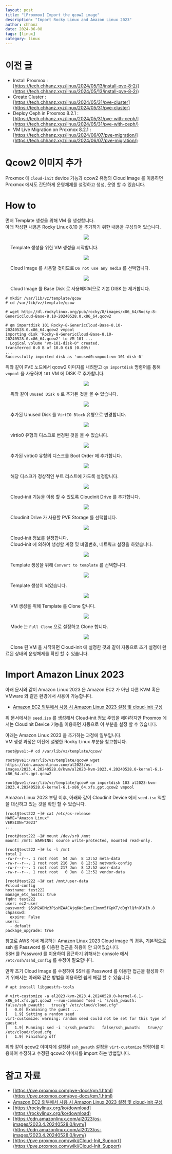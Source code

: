 ```yaml
---
layout: post
title: "[Proxmox] Import the qcow2 image"
description: "Import Rocky Linux and Amazon Linux 2023"
author: chhanz
date: 2024-06-08
tags: [linux]
category: linux
---
```


# 이전 글
* Install Proxmox :    
[https://tech.chhanz.xyz/linux/2024/05/13/install-pve-8-2/](https://tech.chhanz.xyz/linux/2024/05/13/install-pve-8-2/)   
* Create Cluster :   
[https://tech.chhanz.xyz/linux/2024/05/31/pve-cluster](https://tech.chhanz.xyz/linux/2024/05/31/pve-cluster)   
* Deploy Ceph in Proxmox 8.2.1 :   
[https://tech.chhanz.xyz/linux/2024/05/31/pve-with-ceph/](https://tech.chhanz.xyz/linux/2024/05/31/pve-with-ceph/)   
* VM Live Migration on Proxmox 8.2.1 :   
[https://tech.chhanz.xyz/linux/2024/06/07/pve-migration/](https://tech.chhanz.xyz/linux/2024/06/07/pve-migration/)   
   
# Qcow2 이미지 추가
Proxmox 에 `Cloud-init` device 기능과 qcow2 유형의 Cloud Image 를 이용하면 Proxmox 에서도 간단하게 운영체제를 설정하고 생성, 운영 할 수 있습니다.   
   
# How to
먼저 Template 생성을 위해 VM 을 생성합니다.   
아래 작성한 내용은 Rocky Linux 8.10 을 추가하기 위한 내용을 구성되어 있습니다.   
   
<center><img src="/assets/images/post/2024-06-08-pve/q1.png" style="max-width: 95%; height: auto;"></center>   
   
&nbsp;&nbsp;&nbsp;&nbsp;Template 생성을 위한 VM 생성을 시작합니다.   
   
<center><img src="/assets/images/post/2024-06-08-pve/q2.png" style="max-width: 95%; height: auto;"></center>   
   
&nbsp;&nbsp;&nbsp;&nbsp;Cloud Image 를 사용할 것이므로 `Do not use any media` 를 선택합니다.   
   
<center><img src="/assets/images/post/2024-06-08-pve/q3.png" style="max-width: 95%; height: auto;"></center>   
   
&nbsp;&nbsp;&nbsp;&nbsp;Cloud Image 를 Base Disk 로 사용해야되므로 기본 DISK 는 제거합니다.   
   

```console
# mkdir /var/lib/vz/template/qcow
# cd /var/lib/vz/template/qcow

# wget http://dl.rockylinux.org/pub/rocky/8/images/x86_64/Rocky-8-GenericCloud-Base-8.10-20240528.0.x86_64.qcow2

# qm importdisk 101 Rocky-8-GenericCloud-Base-8.10-20240528.0.x86_64.qcow2 vmpool
importing disk 'Rocky-8-GenericCloud-Base-8.10-20240528.0.x86_64.qcow2' to VM 101 ...
  Logical volume "vm-101-disk-0" created.
transferred 0.0 B of 10.0 GiB (0.00%)
...
Successfully imported disk as 'unused0:vmpool:vm-101-disk-0'
```
위와 같이 PVE 노드에서 qcow2 이미지를 내려받고 `qm importdisk` 명령어를 통해 `vmpool` 을 사용하며 `101` VM 에 DISK 로 추가합니다.   
   
<center><img src="/assets/images/post/2024-06-08-pve/q4.png" style="max-width: 95%; height: auto;"></center>   
   
&nbsp;&nbsp;&nbsp;&nbsp;위와 같이 `Unused Disk 0` 로 추가된 것을 볼 수 있습니다.    
    
<center><img src="/assets/images/post/2024-06-08-pve/q5.png" style="max-width: 95%; height: auto;"></center>   
   
&nbsp;&nbsp;&nbsp;&nbsp;추가된 Unused Disk 를 `VirtIO Block` 유형으로 변경합니다.   
   
<center><img src="/assets/images/post/2024-06-08-pve/q6.png" style="max-width: 95%; height: auto;"></center> 
   
&nbsp;&nbsp;&nbsp;&nbsp;virtio0 유형의 디스크로 변경된 것을 볼 수 있습니다.   
   
  

<center><img src="/assets/images/post/2024-06-08-pve/q7.png" style="max-width: 95%; height: auto;"></center>   
      
&nbsp;&nbsp;&nbsp;&nbsp;추가된 virtio0 유형의 디스크를 Boot Order 에 추가합니다.   
   
<center><img src="/assets/images/post/2024-06-08-pve/q8.png" style="max-width: 95%; height: auto;"></center>   
   
&nbsp;&nbsp;&nbsp;&nbsp;해당 디스크가 정상적인 부트 리스트에 가도록 설정합니다.   
   
<center><img src="/assets/images/post/2024-06-08-pve/q9.png" style="max-width: 95%; height: auto;"></center>   
   
&nbsp;&nbsp;&nbsp;&nbsp;Cloud-init 기능을 이용 할 수 있도록 Cloudinit Drive 를 추가합니다.   
   
<center><img src="/assets/images/post/2024-06-08-pve/q10.png" style="max-width: 95%; height: auto;"></center>   
   
&nbsp;&nbsp;&nbsp;&nbsp;Cloudinit Drive 가 사용할 PVE Storage 를 선택합니다.   
   
<center><img src="/assets/images/post/2024-06-08-pve/q11.png" style="max-width: 95%; height: auto;"></center>   
   
&nbsp;&nbsp;&nbsp;&nbsp;Cloud-init 정보를 설정합니다.   
&nbsp;&nbsp;&nbsp;&nbsp;Cloud-init 에 의하여 생성할 계정 및 비밀번호, 네트워크 설정을 하였습니다.   
   
<center><img src="/assets/images/post/2024-06-08-pve/q12.png" style="max-width: 95%; height: auto;"></center>   
 
&nbsp;&nbsp;&nbsp;&nbsp;Template 생성을 위해 `Convert to template` 를 선택합니다.   
   
 <center><img src="/assets/images/post/2024-06-08-pve/q13.png" style="max-width: 95%; height: auto;"></center>   
    
&nbsp;&nbsp;&nbsp;&nbsp;Template 생성이 되었습니다.   
   
<center><img src="/assets/images/post/2024-06-08-pve/q14.png" style="max-width: 95%; height: auto;"></center>   

&nbsp;&nbsp;&nbsp;&nbsp;VM 생성을 위해 Template 를 Clone 합니다.   
   
<center><img src="/assets/images/post/2024-06-08-pve/q15.png" style="max-width: 95%; height: auto;"></center>   
     
&nbsp;&nbsp;&nbsp;&nbsp;Mode 는 `Full Clone` 으로 설정하고 Clone 합니다.   
   
<center><img src="/assets/images/post/2024-06-08-pve/q16.png" style="max-width: 95%; height: auto;"></center>   
   
&nbsp;&nbsp;&nbsp;&nbsp;Clone 된 VM 을 시작하면 Cloud-init 에 설정한 것과 같이 자동으로 초기 설정이 완료된 상태의 운영체제를 확인 할 수 있습니다.   
    
# Import Amazon Linux 2023 
아래 문서와 같이 Amazon Linux 2023 은 Amazon EC2 가 아닌 다른 KVM 혹은 VMware 와 같은 환경에서 사용이 가능합니다.   
   
* [Amazon EC2 외부에서 사용 시 Amazon Linux 2023 설정 및 cloud-init 구성](https://docs.aws.amazon.com/ko_kr/linux/al2023/ug/outside-ec2-configuration.html)   
   
위 문서에서는 `seed.iso` 를 생성해서 Cloud-init 정보 주입을 해야하지만 Proxmox 에서는 Cloudinit Device 기능을 이용하면 자동으로 이 부분을 설정 할 수 있습니다.   
   
아래는 Amazon Linux 2023 을 추가하는 과정에 일부입니다.   
VM 생성 과정은 이전에 설명한 Rocky Linux 부분을 참고합니다.   
   
```console
root@pve1:~# cd /var/lib/vz/template/qcow/

root@pve1:/var/lib/vz/template/qcow# wget https://cdn.amazonlinux.com/al2023/os-images/2023.4.20240528.0/kvm/al2023-kvm-2023.4.20240528.0-kernel-6.1-x86_64.xfs.gpt.qcow2

root@pve1:/var/lib/vz/template/qcow# qm importdisk 103 al2023-kvm-2023.4.20240528.0-kernel-6.1-x86_64.xfs.gpt.qcow2 vmpool
```
   
Amazon Linux 2023 부팅 이후, 아래와 같이 Cloudinit Device 에서 `seed.iso` 역할을 대신하고 있는 것을 확인 할 수 있습니다.   
   
```console
[root@test222 ~]# cat /etc/os-release
NAME="Amazon Linux"
VERSION="2023"
...

[root@test222 ~]# mount /dev/sr0 /mnt
mount: /mnt: WARNING: source write-protected, mounted read-only.

[root@test222 ~]# ls -l /mnt
total 2
-rw-r--r--. 1 root root  54 Jun  8 12:52 meta-data
-rw-r--r--. 1 root root 216 Jun  8 12:52 network-config
-rw-r--r--. 1 root root 217 Jun  8 12:52 user-data
-rw-r--r--. 1 root root   0 Jun  8 12:52 vendor-data

[root@test222 ~]# cat /mnt/user-data
#cloud-config
hostname: test222
manage_etc_hosts: true
fqdn: test222
user: ec2-user
password: $5$M2ADMz3P$sMZAACAjq6WcEamzC1mnm5fGpKT/dDgYlQfnOlKIh.8
chpasswd:
  expire: False
users:
  - default
package_upgrade: true
```
   
참고로 AWS 에서 제공하는 Amazon Linux 2023 Cloud image 의 경우, 기본적으로 ssh 를 Password 를 이용한 접근을 허용이 안 되어있습니다.   
SSH 를 Password 를 이용하여 접근하기 위해서는 console 에서 `/etc/ssh/sshd_config` 를 수정이 필요합니다.   
   
만약 초기 Cloud Image 를 수정하여 SSH 를 Password 를 이용한 접근을 활성화 하기 위해서는 아래와 같은 방법을 이용하면 쉽게 해결 할 수 있습니다.   
   
```console
# apt install libguestfs-tools

# virt-customize -a al2023-kvm-2023.4.20240528.0-kernel-6.1-x86_64.xfs.gpt.qcow2 --run-command "sed -i 's/ssh_pwauth:   false/ssh_pwauth:   true/g' /etc/cloud/cloud.cfg"
[   0.0] Examining the guest ...
[   1.9] Setting a random seed
virt-customize: warning: random seed could not be set for this type of guest
[   1.9] Running: sed -i 's/ssh_pwauth:   false/ssh_pwauth:   true/g' /etc/cloud/cloud.cfg
[   1.9] Finishing off
```
   
위와 같이 qcow2 이미지에 설정된 `ssh_pwauth` 설정을 `virt-customize` 명령어를 이용하여 수정하고 수정된 qcow2 이미지를 import 하는 방법입니다.   
   
# 참고 자료
* [https://pve.proxmox.com/pve-docs/qm.1.html](https://pve.proxmox.com/pve-docs/qm.1.html)    
* [Amazon EC2 외부에서 사용 시 Amazon Linux 2023 설정 및 cloud-init 구성](https://docs.aws.amazon.com/ko_kr/linux/al2023/ug/outside-ec2-configuration.html)    
* [https://rockylinux.org/ko/download](https://rockylinux.org/ko/download)   
* [https://cdn.amazonlinux.com/al2023/os-images/2023.4.20240528.0/kvm/](https://cdn.amazonlinux.com/al2023/os-images/2023.4.20240528.0/kvm/)   
* [https://pve.proxmox.com/wiki/Cloud-Init_Support](https://pve.proxmox.com/wiki/Cloud-Init_Support)   